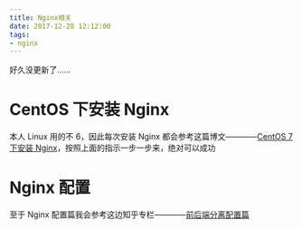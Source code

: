 ```yaml
---
title: Nginx相关
date: 2017-12-28 12:12:00
tags:
- nginx
---
```


好久没更新了……

# CentOS 下安装 Nginx

本人 Linux 用的不 6，因此每次安装 Nginx 都会参考这篇博文————[CentOS 7 下安装 Nginx](https://www.linuxidc.com/Linux/2016-09/134907.htm)，按照上面的指示一步一步来，绝对可以成功

# Nginx 配置

至于 Nginx 配置篇我会参考这边知乎专栏————[前后端分离配置篇](https://zhuanlan.zhihu.com/p/27870472)

